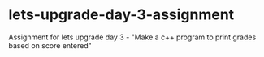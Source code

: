 # lets-upgrade-day-3-assignment
Assignment for lets upgrade day 3 - "Make a c++ program to print grades based on score entered"
